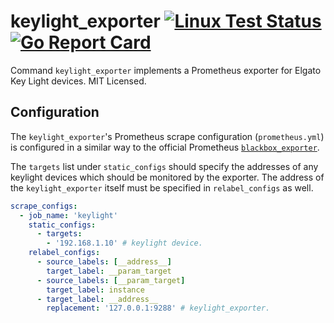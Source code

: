 # keylight_exporter [![Linux Test Status](https://github.com/mdlayher/keylight_exporter/workflows/Linux%20Test/badge.svg)](https://github.com/mdlayher/keylight_exporter/actions) [![Go Report Card](https://goreportcard.com/badge/github.com/mdlayher/keylight_exporter)](https://goreportcard.com/report/github.com/mdlayher/keylight_exporter)

Command `keylight_exporter` implements a Prometheus exporter for Elgato Key
Light devices. MIT Licensed.

## Configuration

The `keylight_exporter`'s Prometheus scrape configuration (`prometheus.yml`) is
configured in a similar way to the official Prometheus
[`blackbox_exporter`](https://github.com/prometheus/blackbox_exporter).

The `targets` list under `static_configs` should specify the addresses of any
keylight devices which should be monitored by the exporter.  The address of
the `keylight_exporter` itself must be specified in `relabel_configs` as well.

```yaml
scrape_configs:
  - job_name: 'keylight'
    static_configs:
      - targets:
        - '192.168.1.10' # keylight device.
    relabel_configs:
      - source_labels: [__address__]
        target_label: __param_target
      - source_labels: [__param_target]
        target_label: instance
      - target_label: __address__
        replacement: '127.0.0.1:9288' # keylight_exporter.
```
